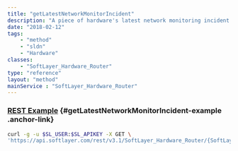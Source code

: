 ```yaml
---
title: "getLatestNetworkMonitorIncident"
description: "A piece of hardware's latest network monitoring incident."
date: "2018-02-12"
tags:
    - "method"
    - "sldn"
    - "Hardware"
classes:
    - "SoftLayer_Hardware_Router"
type: "reference"
layout: "method"
mainService : "SoftLayer_Hardware_Router"
---
```


### [REST Example](#getLatestNetworkMonitorIncident-example) <a href="/article/rest/"><i class="fas fa-question"></i></a> {#getLatestNetworkMonitorIncident-example .anchor-link} 
```bash
curl -g -u $SL_USER:$SL_APIKEY -X GET \
'https://api.softlayer.com/rest/v3.1/SoftLayer_Hardware_Router/{SoftLayer_Hardware_RouterID}/getLatestNetworkMonitorIncident'
```
